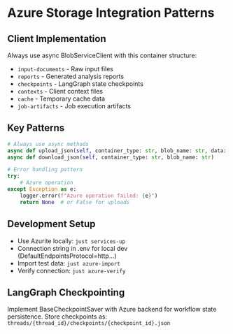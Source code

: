 # Azure Storage Integration Patterns

## Client Implementation
Always use async BlobServiceClient with this container structure:
- `input-documents` - Raw input files
- `reports` - Generated analysis reports  
- `checkpoints` - LangGraph state checkpoints
- `contexts` - Client context files
- `cache` - Temporary cache data
- `job-artifacts` - Job execution artifacts

## Key Patterns
```python
# Always use async methods
async def upload_json(self, container_type: str, blob_name: str, data: dict)
async def download_json(self, container_type: str, blob_name: str)

# Error handling pattern
try:
    # Azure operation
except Exception as e:
    logger.error(f"Azure operation failed: {e}")
    return None  # or False for uploads
```

## Development Setup
- Use Azurite locally: `just services-up`
- Connection string in .env for local dev (DefaultEndpointsProtocol=http...)
- Import test data: `just azure-import`
- Verify connection: `just azure-verify`

## LangGraph Checkpointing
Implement BaseCheckpointSaver with Azure backend for workflow state persistence.
Store checkpoints as: `threads/{thread_id}/checkpoints/{checkpoint_id}.json`